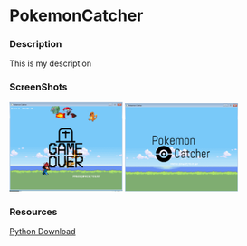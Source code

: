 <h1>PokemonCatcher</h1>

<h3>Description</h3>

<p>
    This is my description
</p>

<h3>ScreenShots</h3>
<img src="https://github.com/dsune5468/PokemonCatcher/blob/master/scr.png" width="200px">
<img src="https://github.com/dsune5468/PokemonCatcher/blob/master/scr2.png" width="200px">


<h3>Resources</h3>
<a href="https://www.python.org/downloads/"> Python Download</a>
